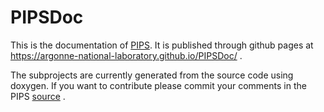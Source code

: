 # PIPSDoc

This is the documentation of [PIPS](https://github.com//argonne-national-laboratory/PIPS). It is published through github pages at https://argonne-national-laboratory.github.io/PIPSDoc/ .

The subprojects are currently generated from the source code using doxygen. If you want to contribute please commit your comments in the PIPS [source](https://github.com//argonne-national-laboratory/PIPS) .
